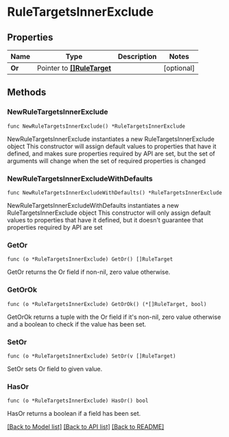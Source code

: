 # RuleTargetsInnerExclude

## Properties

Name | Type | Description | Notes
------------ | ------------- | ------------- | -------------
**Or** | Pointer to [**[]RuleTarget**](RuleTarget.md) |  | [optional] 

## Methods

### NewRuleTargetsInnerExclude

`func NewRuleTargetsInnerExclude() *RuleTargetsInnerExclude`

NewRuleTargetsInnerExclude instantiates a new RuleTargetsInnerExclude object
This constructor will assign default values to properties that have it defined,
and makes sure properties required by API are set, but the set of arguments
will change when the set of required properties is changed

### NewRuleTargetsInnerExcludeWithDefaults

`func NewRuleTargetsInnerExcludeWithDefaults() *RuleTargetsInnerExclude`

NewRuleTargetsInnerExcludeWithDefaults instantiates a new RuleTargetsInnerExclude object
This constructor will only assign default values to properties that have it defined,
but it doesn't guarantee that properties required by API are set

### GetOr

`func (o *RuleTargetsInnerExclude) GetOr() []RuleTarget`

GetOr returns the Or field if non-nil, zero value otherwise.

### GetOrOk

`func (o *RuleTargetsInnerExclude) GetOrOk() (*[]RuleTarget, bool)`

GetOrOk returns a tuple with the Or field if it's non-nil, zero value otherwise
and a boolean to check if the value has been set.

### SetOr

`func (o *RuleTargetsInnerExclude) SetOr(v []RuleTarget)`

SetOr sets Or field to given value.

### HasOr

`func (o *RuleTargetsInnerExclude) HasOr() bool`

HasOr returns a boolean if a field has been set.


[[Back to Model list]](../README.md#documentation-for-models) [[Back to API list]](../README.md#documentation-for-api-endpoints) [[Back to README]](../README.md)


